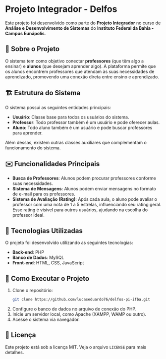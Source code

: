 # Projeto Integrador - Delfos

Este projeto foi desenvolvido como parte do **Projeto Integrador** no curso de **Análise e Desenvolvimento de Sistemas** do **Instituto Federal da Bahia - Campus Eunápolis**.

## 📌 Sobre o Projeto

O sistema tem como objetivo conectar **professores** (que têm algo a ensinar) e **alunos** (que desejam aprender algo). A plataforma permite que os alunos encontrem professores que atendam às suas necessidades de aprendizado, promovendo uma conexão direta entre ensino e aprendizado.

## 🏗️ Estrutura do Sistema

O sistema possui as seguintes entidades principais:

- **Usuário**: Classe base para todos os usuários do sistema.
- **Professor**: Todo professor também é um usuário e pode oferecer aulas.
- **Aluno**: Todo aluno também é um usuário e pode buscar professores para aprender.

Além dessas, existem outras classes auxiliares que complementam o funcionamento do sistema.

## ✉️ Funcionalidades Principais

- **Busca de Professores**: Alunos podem procurar professores conforme suas necessidades.
- **Sistema de Mensagens**: Alunos podem enviar mensagens no formato de e-mail para os professores.
- **Sistema de Avaliação (Rating)**: Após cada aula, o aluno pode avaliar o professor com uma nota de 1 a 5 estrelas, influenciando seu rating geral. Esse rating é visível para outros usuários, ajudando na escolha do professor ideal.

## 🚀 Tecnologias Utilizadas

O projeto foi desenvolvido utilizando as seguintes tecnologias:

- **Back-end**: PHP
- **Banco de Dados**: MySQL
- **Front-end**: HTML, CSS, JavaScript

## 📌 Como Executar o Projeto

1. Clone o repositório:
   ```bash
   git clone https://github.com/lucaseduardo76/delfos-pi-ifba.git
   ```
2. Configure o banco de dados no arquivo de conexão do PHP.
3. Inicie um servidor local, como Apache (XAMPP, WAMP ou outro).
4. Acesse o sistema via navegador.

## 📄 Licença

Este projeto está sob a licença MIT. Veja o arquivo `LICENSE` para mais detalhes.
